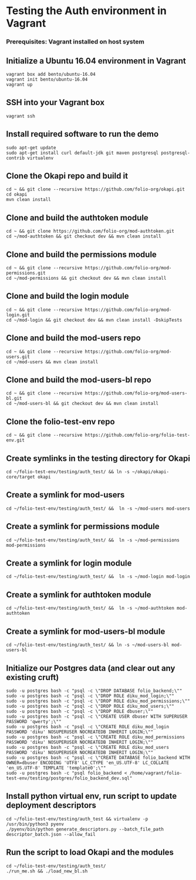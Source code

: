 # Testing the Auth environment in Vagrant

### Prerequisites: Vagrant installed on host system

## Initialize a Ubuntu 16.04 environment in Vagrant

```
vagrant box add bento/ubuntu-16.04
vagrant init bento/ubuntu-16.04
vagrant up
```

## SSH into your Vagrant box
```
vagrant ssh
```

## Install required software to run the demo

```
sudo apt-get update
sudo apt-get install curl default-jdk git maven postgresql postgresql-contrib virtualenv
```
## Clone the Okapi repo and build it
```
cd ~ && git clone --recursive https://github.com/folio-org/okapi.git
cd okapi
mvn clean install
```
## Clone and build the authtoken module
```
cd ~ && git clone https://github.com/folio-org/mod-authtoken.git
cd ~/mod-authtoken && git checkout dev && mvn clean install
```
## Clone and build the permissions module
```
cd ~ && git clone --recursive https://github.com/folio-org/mod-permissions.git
cd ~/mod-permissions && git checkout dev && mvn clean install
```
## Clone and build the login module
```
cd ~ && git clone --recursive https://github.com/folio-org/mod-login.git
cd ~/mod-login && git checkout dev && mvn clean install -DskipTests
```
## Clone and build the mod-users repo
```
cd ~ && git clone --recursive https://github.com/folio-org/mod-users.git
cd ~/mod-users && mvn clean install
```

## Clone and build the mod-users-bl repo
```
cd ~ && git clone --recursive https://github.com/folio-org/mod-users-bl.git
cd ~/mod-users-bl && git checkout dev && mvn clean install
```
## Clone the folio-test-env repo
```
cd ~ && git clone --recursive https://github.com/folio-org/folio-test-env.git
```
## Create symlinks in the testing directory for Okapi
```
cd ~/folio-test-env/testing/auth_test/ && ln -s ~/okapi/okapi-core/target okapi
```

## Create a symlink for mod-users
```
cd ~/folio-test-env/testing/auth_test/ &&  ln -s ~/mod-users mod-users
```

## Create a symlink for permissions module
```
cd ~/folio-test-env/testing/auth_test/ &&  ln -s ~/mod-permissions mod-permissions
```
## Create a symlink for login module
```
cd ~/folio-test-env/testing/auth_test/ &&  ln -s ~/mod-login mod-login 
```
## Create a symlink for authtoken module
```
cd ~/folio-test-env/testing/auth_test/ &&  ln -s ~/mod-authtoken mod-authtoken
```

## Create a symlink for mod-users-bl module
```
cd ~/folio-test-env/testing/auth_test/ && ln -s ~/mod-users-bl mod-users-bl
```
## Initialize our Postgres data (and clear out any existing cruft)
```
sudo -u postgres bash -c "psql -c \"DROP DATABASE folio_backend;\""
sudo -u postgres bash -c "psql -c \"DROP ROLE diku_mod_login;\""
sudo -u postgres bash -c "psql -c \"DROP ROLE diku_mod_permissions;\""
sudo -u postgres bash -c "psql -c \"DROP ROLE diku_mod_users;\""
sudo -u postgres bash -c "psql -c \"DROP ROLE dbuser;\""
sudo -u postgres bash -c "psql -c \"CREATE USER dbuser WITH SUPERUSER PASSWORD 'qwerty';\""
sudo -u postgres bash -c "psql -c \"CREATE ROLE diku_mod_login PASSWORD 'diku' NOSUPERUSER NOCREATEDB INHERIT LOGIN;\""
sudo -u postgres bash -c "psql -c \"CREATE ROLE diku_mod_permissions PASSWORD 'diku' NOSUPERUSER NOCREATEDB INHERIT LOGIN;\""
sudo -u postgres bash -c "psql -c \"CREATE ROLE diku_mod_users PASSWORD 'diku' NOSUPERUSER NOCREATEDB INHERIT LOGIN;\""
sudo -u postgres bash -c "psql -c \"CREATE DATABASE folio_backend WITH OWNER=dbuser ENCODING 'UTF8' LC_CTYPE 'en_US.UTF-8' LC_COLLATE 'en_US.UTF-8' TEMPLATE 'template0';\""
sudo -u postgres bash -c "psql folio_backend < /home/vagrant/folio-test-env/testing/postgres/folio_backend_dev.sql"
```

## Install python virtual env, run script to update deployment descriptors
```
cd ~/folio-test-env/testing/auth_test && virtualenv -p /usr/bin/python3 pyenv
./pyenv/bin/python generate_descriptors.py --batch_file_path descriptor_batch.json --allow_fail
```
## Run the script to load Okapi and the modules
```
cd ~/folio-test-env/testing/auth_test/
./run_me.sh && ./load_new_bl.sh
```
